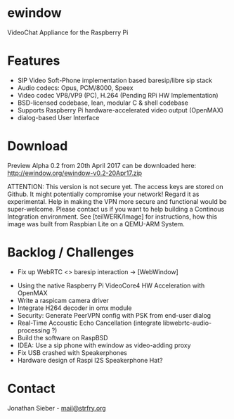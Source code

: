 # ewindow
VideoChat Appliance for the Raspberry Pi

# Features

- SIP Video Soft-Phone implementation based baresip/libre sip stack
- Audio codecs: Opus, PCM/8000, Speex
- Video codec VP8/VP9 (PC), H.264 (Pending RPi HW Implementation)
- BSD-licensed codebase, lean, modular C & shell codebase
- Supports Raspberry Pi hardware-accelerated video output (OpenMAX)
- dialog-based User Interface


Download  
========

Preview Alpha 0.2 from 20th April 2017 can be downloaded here:
http://ewindow.org/ewindow-v0.2-20Apr17.zip

ATTENTION: This version is not secure yet. The access keys are stored on Github. It might potentially compromise your network!
Regard it as experimental.
Help in making the VPN more secure and functional would be super-welcome.
Please contact us if you want to help building a Continous Integration environment. 
See [teilWERK/Image] for instructions, how this image was built from Raspbian Lite on a QEMU-ARM System.


Backlog / Challenges
====================

- Fix up WebRTC <> baresip interaction -> [WebWindow]
* Using the native Raspberry Pi VideoCore4 HW Acceleration with OpenMAX
* Write a raspicam camera driver
* Integrate H264 decoder in omx module
* Security:  Generate PeerVPN config with PSK from end-user dialog
* Real-Time Accoustic Echo Cancellation (integrate libwebrtc-audio-processing ?)
* Build the software on RaspBSD
* IDEA: Use a sip phone with ewindow as video-adding proxy
* Fix USB crashed with Speakerphones
* Hardware design of Raspi I2S Speakerphone Hat?


Contact
=======

Jonathan Sieber - mail@strfry.org

